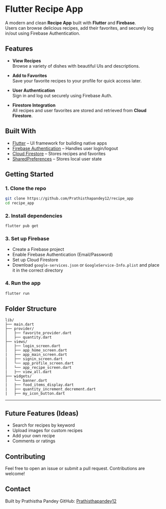 # Flutter Recipe App

A modern and clean **Recipe App** built with **Flutter** and **Firebase**.  
Users can browse delicious recipes, add their favorites, and securely log in/out using Firebase Authentication.


## Features

- **View Recipes**  
  Browse a variety of dishes with beautiful UIs and descriptions.

- **Add to Favorites**  
  Save your favorite recipes to your profile for quick access later.

- **User Authentication**  
  Sign in and log out securely using Firebase Auth.

- **Firestore Integration**  
  All recipes and user favorites are stored and retrieved from **Cloud Firestore**.



## Built With

- [Flutter](https://flutter.dev/) – UI framework for building native apps
- [Firebase Authentication](https://firebase.google.com/products/auth) – Handles user login/logout
- [Cloud Firestore](https://firebase.google.com/products/firestore) – Stores recipes and favorites
- [SharedPreferences](https://pub.dev/packages/shared_preferences) – Stores local user state


## Getting Started

### 1. Clone the repo
```bash
git clone https://github.com/Prathisthapandey12/recipe_app
cd recipe_app
```

### 2. Install dependencies
```bash
flutter pub get
```

### 3. Set up Firebase
- Create a Firebase project
- Enable Firebase Authentication (Email/Password)
- Set up Cloud Firestore
- Download `google-services.json` or `GoogleService-Info.plist` and place it in the correct directory

### 4. Run the app
```bash
flutter run
```

## Folder Structure

```
lib/
├── main.dart
├── provider/
│   ├── favorite_provider.dart
│   ├── quantity.dart
├── views/
│   ├── login_screen.dart
│   ├── app_home_screen.dart
|   ├── app_main_screen.dart
|   ├── signin_screen.dart
│   └── app_profile_screen.dart
│   └── app_recipe_screen.dart
|   ├── view_all.dart
├── widgets/
│   └── banner.dart
|   ├── food_items_display.dart
|   ├── quantity_increment_decrement.dart
|   ├── my_icon_button.dart
```

---

## Future Features (Ideas)

- Search for recipes by keyword
- Upload images for custom recipes
- Add your own recipe
- Comments or ratings


## Contributing

Feel free to open an issue or submit a pull request. Contributions are welcome!


## Contact

Built by Prathistha Pandey
GitHub: [Prathisthapandey12](https://github.com/Prathisthapandey12)

